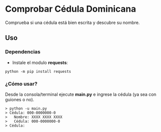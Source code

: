 # Comprobar Cédula Dominicana
Comprueba si una cédula está bien escrita y descubre su nombre.

## Uso
### Dependencias
* Instale el modulo **requests**:
```
python -m pip install requests
```

### ¿Cómo usar?
Desde la consola/terminal ejecute **main.py** e ingrese la cédula (ya sea con guiones o no).
```
> python -u main.py
> Cédula: 000-0000000-0
>   Nombre: XXXX XXXX XXXX
>   Cédula: 000-0000000-0
> Cédula:
```
